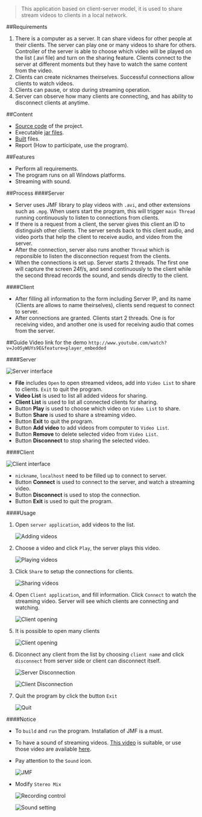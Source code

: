 > This application based on client-server model, it is used to share stream videos to clients in a local network.

##Requirements
1. There is a computer as a server. It can share videos for other people at their clients. The server can play one or many videos to share for others. Controller of the server is able to choose which video will be played on the list (.avi file) and turn on the sharing feature. Clients connect to the server at different moments but they have to watch the same content from the video.
2. Clients can create nicknames theirselves. Successful connections allow clients to watch videos.
3. Clients can pause, or stop during streaming operation.
4. Server can observe how many clients are connecting, and has ability to disconnect clients at anytime.

##Content
* [Source code](Source%20code) of the project.
* Executable [jar files](File%20Jar%20Thuc%20Thi).
* [Built](File%20Build) files.
* Report (How to participate, use the program).

##Features
* Perform all requirements.
* The program runs on all Windows platforms.
* Streaming with sound.

##Process
####Server
* Server uses JMF library to play videos with `.avi`, and other extensions such as `.mpg`. When users start the program, this will trigger `main Thread` running continuously to listen to connections from clients.
* If there is a request from a client, the server gives this client an ID to distinguish other clients. The server sends back to this client audio, and video ports that help the client to receive audio, and video from the server.
* After the connection, server also runs another `Thread` which is reponsible to listen the disconnection request from the clients.
* When the connections is set up. Server starts 2 threads. The first one will capture the screen 24f/s, and send continuously to the client while the second thread records the sound, and sends directly to the client.

####Client
* After filling all information to the form including Server IP, and its name (Clients are allows to name theirselves), clients send request to connect to server.
* After connections are granted. Clients start 2 threads. One is for receiving video, and another one is used for receiving audio that comes from the server.

##Guide
Video link for the demo `http://www.youtube.com/watch?v=Jo0SyWUYs9E&feature=player_embedded`

####Server

  ![Server interface](../../../../images/s1.png "Server interface")

* **File** includes `Open` to open streamed videos, add into `Video List` to share to clients. `Exit` to quit the program.
* **Video List** is used to list all added videos for sharing.
* **Client List** is used to list all connected clients for sharing.
* Button **Play** is used to choose which video on `Video List` to share.
* Button **Share** is used to share a streaming video.
* Button **Exit** to quit the program.
* Button **Add video** to add videos from computer to `Video List`.
* Button **Remove** to delete selected video from `Video List`.
* Button **Disconnect** to stop sharing the selected video.

####Client

  ![Client interface](../../../../images/s2.png "Client interface")

* `nickname`, `localhost` need to be filled up to connect to server.
* Button **Connect** is used to connect to the server, and watch a streaming video.
* Button **Disconnect** is used to stop the connection.
* Button **Exit** is used to quit the program.

####Usage

1. Open `server application`, add videos to the list.

    ![Adding videos](../../../../images/s3.png "Adding videos")

2. Choose a video and click `Play`, the server plays this video.

    ![Playing videos](../../../../images/s4.png "Playing videos")

3. Click `Share` to setup the connections for clients.

    ![Sharing videos](../../../../images/s5.png "Sharing videos")

4. Open `Client application`, and fill information. Click `Connect` to watch the streaming video. Server will see which clients are connecting and watching.

    ![Client opening](../../../../images/s6.png "Client opening")

5. It is possible to open many clients

    ![Client opening](../../../../images/s7.png "Client opening")

6. Diconnect any client from the list by choosing `client name` and click `disconnect` from server side or client can disconnect itself.

    ![Server Disconnection](../../../../images/s8.png "Server Disconnection")

    ![Client Disconnection](../../../../images/s9.png "Client Disconnection")

7. Quit the program by click the button `Exit`

    ![Quit](../../../../images/s10.png "Quit")

####Notice
* To `build` and `run` the program. Installation of JMF is a must.
* To have a sound of streaming videos. [This video](http://www.mediafire.com/?ybr1363de4sj9iw) is suitable, or use those video are available [here](../Demo).
* Pay attention to the `Sound` icon.

    ![JMF](../../../../images/s11.png "JMF")

* Modify `Stereo Mix` 

    ![Recording control](../../../../images/s12.png "Recording control")

    ![Sound setting](../../../../images/s13.png "Sound setting")


